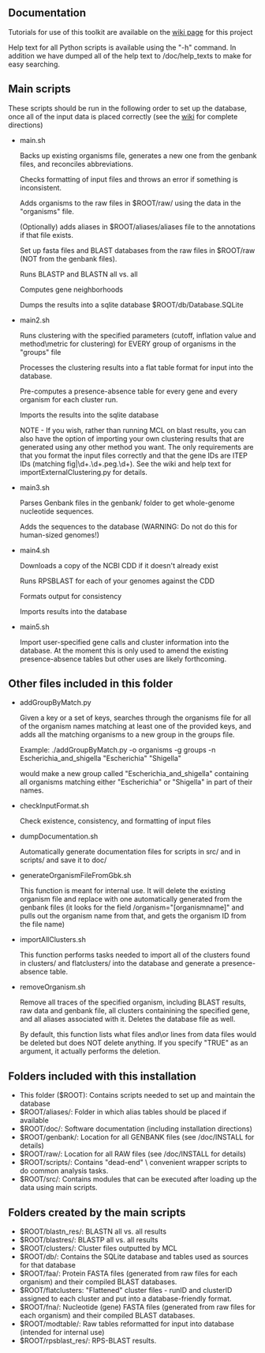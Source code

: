 ## Documentation

Tutorials for use of this toolkit are available on the [wiki page](https://github.com/mattb112885/clusterDbAnalysis/wiki/) for this project

Help text for all Python scripts is available using the "-h" command. In addition we have dumped all of the help text to /doc/help_texts to make for easy searching.

## Main scripts

These scripts should be run in the following order to set up the database, once all of the input data is placed correctly (see the [wiki](https://github.com/mattb112885/clusterDbAnalysis/wiki) for complete directions)

* main.sh

    Backs up existing organisms file, generates a new one from the genbank files, and reconciles abbreviations. 

    Checks formatting of input files and throws an error if something is inconsistent.

    Adds organisms to the raw files in $ROOT/raw/ using the data in the "organisms" file.

    (Optionally) adds aliases in $ROOT/aliases/aliases file to the annotations if that file exists.
    
    Set up fasta files and BLAST databases from the raw files in $ROOT/raw (NOT from the genbank files).

    Runs BLASTP and BLASTN all vs. all 

    Computes gene neighborhoods

    Dumps the results into a sqlite database $ROOT/db/Database.SQLite

* main2.sh

    Runs clustering with the specified parameters (cutoff, inflation value and method\metric for clustering) for EVERY group of organisms in the "groups" file
    
    Processes the clustering results into a flat table format for input into the database.

    Pre-computes a presence-absence table for every gene and every organism for each cluster run.

    Imports the results into the sqlite database

    NOTE - If you wish, rather than running MCL on blast results, you can also have the option of importing your own clustering results that are generated using any
    other method you want. The only requirements are that you format the input files correctly and that the gene IDs are ITEP IDs (matching fig\|\d+\.\d+\.peg\.\d+). See the wiki
    and help text for importExternalClustering.py for details.

* main3.sh 

    Parses Genbank files in the genbank/ folder to get whole-genome nucleotide sequences.

    Adds the sequences to the database (WARNING: Do not do this for human-sized genomes!)

* main4.sh

    Downloads a copy of the NCBI CDD if it doesn't already exist

    Runs RPSBLAST for each of your genomes against the CDD

    Formats output for consistency

    Imports results into the database

* main5.sh

    Import user-specified gene calls and cluster information into the database. At the moment this is only used to amend the existing presence-absence tables but other uses are likely forthcoming.

## Other files included in this folder

* addGroupByMatch.py 

    Given a key or a set of keys, searches through the organisms file for all of the organism names matching at least one of the provided keys, 
    and adds all the matching organisms to a new group in the groups file.

    Example: ./addGroupByMatch.py -o organisms -g groups -n Escherichia_and_shigella "Escherichia" "Shigella"
 
    would make a new group called "Escherichia_and_shigella" containing all organisms matching either "Escherichia" or
    "Shigella" in part of their names.

* checkInputFormat.sh 

    Check existence, consistency, and formatting of input files

* dumpDocumentation.sh 

    Automatically generate documentation files for scripts in src/ and in scripts/ and save it to doc/

* generateOrganismFileFromGbk.sh 

    This function is meant for internal use. It will delete the existing organism file and replace 
    with one automatically generated from the genbank files (it looks for the field /organism="[organismname]"
    and pulls out the organism name from that, and gets the organism ID from the file name)

* importAllClusters.sh

    This function performs tasks needed to import all of the clusters found in clusters/ and flatclusters/ into the database
    and generate a presence-absence table.

* removeOrganism.sh 

    Remove all traces of the specified organism, including BLAST results, raw data and genbank file, all clusters 
    containining the specified gene, and all aliases associated with it. Deletes the database file as well.

    By default, this function lists what files and\or lines from data files would be deleted but does NOT delete anything.
    If you specify "TRUE" as an argument, it actually performs the deletion.

## Folders included with this installation

* This folder ($ROOT): Contains scripts needed to set up and maintain the database
* $ROOT/aliases/: Folder in which alias tables should be placed if available
* $ROOT/doc/: Software documentation (including installation directions)
* $ROOT/genbank/: Location for all GENBANK files (see /doc/INSTALL for details)
* $ROOT/raw/: Location for all RAW files (see /doc/INSTALL for details)
* $ROOT/scripts/: Contains "dead-end" \ convenient wrapper scripts to do common analysis tasks.
* $ROOT/src/: Contains modules that can be executed after loading up the data using main scripts.

## Folders created by the main scripts

* $ROOT/blastn_res/: BLASTN all vs. all results
* $ROOT/blastres/: BLASTP all vs. all results
* $ROOT/clusters/: Cluster files outputted by MCL
* $ROOT/db/: Contains the SQLite database and tables used as sources for that database
* $ROOT/faa/: Protein FASTA files (generated from raw files for each organism) and their compiled BLAST databases.
* $ROOT/flatclusters: "Flattened" cluster files - runID and clusterID assigned to each cluster and put into a database-friendly format.
* $ROOT/fna/: Nucleotide (gene) FASTA files (generated from raw files for each organism) and their compiled BLAST databases.
* $ROOT/modtable/: Raw tables reformatted for input into database (intended for internal use)
* $ROOT/rpsblast_res/: RPS-BLAST results.